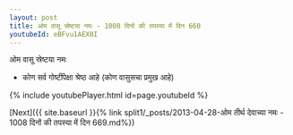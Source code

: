 ```yaml
---
layout: post
title: ओम वासू स्रेष्टया नमः - 1008 दिनों की तपस्या में दिन 660
youtubeId: eBFvu1AEX0I
---
```

 
 
 ओम वासू स्रेष्टया नमः  
 
 -  कोण सर्व गोष्टींपेक्षा श्रेष्ठ आहे (कोण वासुसचा प्रमुख आहे) 
 
  
 
  
 
 
 
 
 
 


{% include youtubePlayer.html id=page.youtubeId %}
 
[Next]({{ site.baseurl }}{% link  split1/_posts/2013-04-28-ओम तीर्थ देवाच्या नमः - 1008 दिनों की तपस्या में दिन 669.md%})
 
